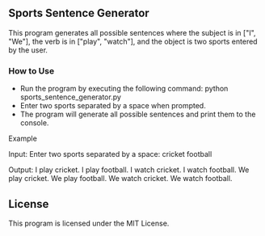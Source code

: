 ## Sports Sentence Generator

This program generates all possible sentences where the subject is in ["I", "We"], the verb is in ["play", "watch"], and the object is two sports entered by the user.

### How to Use

- Run the program by executing the following command: python sports_sentence_generator.py
- Enter two sports separated by a space when prompted.
- The program will generate all possible sentences and print them to the console.

Example

Input:
Enter two sports separated by a space: cricket football

Output:
I play cricket.
I play football.
I watch cricket.
I watch football.
We play cricket.
We play football.
We watch cricket.
We watch football.

## License

This program is licensed under the MIT License.

